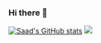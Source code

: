 ### Hi there 👋

<!--
**SaadRizwanKhan/SaadRizwanKhan** is a ✨ _special_ ✨ repository because its `README.md` (this file) appears on your GitHub profile.

Here are some ideas to get you started:

- 🔭 I’m currently working on ...
- 🌱 I’m currently learning ...
- 👯 I’m looking to collaborate on ...
- 🤔 I’m looking for help with ...
- 💬 Ask me about ...
- 📫 How to reach me: ...
- 😄 Pronouns: ...
- ⚡ Fun fact: ...
-->
[![Saad's GitHub stats](https://github-readme-stats.vercel.app/api?username=SaadRizwanKhan&show_icons=true&theme=radical)](https://github.com//anuraghazra/github-readme-stats)
![](https://komarev.com/ghpvc/?username=SaadRizwanKhan)
